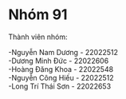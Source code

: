 # Nhóm 91
Thành viên nhóm: 

-Nguyễn Nam Dương - 22022512\
-Dương Minh Đức - 22022606\
-Hoàng Đăng Khoa - 22022548\
-Nguyễn Công Hiếu - 22022512\
-Long Trí Thái Sơn - 22022653
